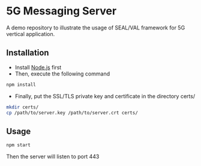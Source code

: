 # 5G Messaging Server

A demo repository to illustrate the usage of SEAL/VAL framework for 5G vertical application.

## Installation

- Install [Node.js](https://nodejs.org/en/) first
- Then, execute the following command

```bash
npm install
```

- Finally, put the SSL/TLS private key and certificate in the directory certs/

```bash
mkdir certs/
cp /path/to/server.key /path/to/server.crt certs/
```

## Usage

```bash
npm start
```

Then the server will listen to port 443
